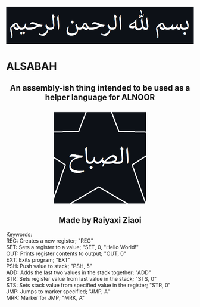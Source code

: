 <img src="https://raw.githubusercontent.com/Raiyaxi-Ziaoi/Resources/main/bismillah.png?token=GHSAT0AAAAAABXCMKG533RUMQ4V6F5TPBJWYYH3CRQ
"></img>

# ALSABAH

<div align="center"><h2>
An assembly-ish thing intended to be used as a helper language for ALNOOR<br/><br/><a href="#">
    <img src="https://raw.githubusercontent.com/Raiyaxi-Ziaoi/Resources/main/alsabahlogo.png?token=GHSAT0AAAAAABXCMKG55OJFNHXZ5GYECFWIYYH3IBA" width="50%"/>
</a><br/><br/>Made by Raiyaxi Ziaoi
</h2></div>

Keywords: <br/>
REG: Creates a new register; "REG"<br/>
SET: Sets a register to a value; "SET, 0, "Hello World!"<br/>
OUT: Prints register contents to output; "OUT, 0"<br/>
EXT: Exits program; "EXT"<br/>
PSH: Push value to stack; "PSH, 5"<br/>
ADD: Adds the last two values in the stack together; "ADD"<br/>
STR: Sets register value from last value in the stack; "STS, 0"<br/>
STS: Sets stack value from specified value in the register; "STR, 0"<br/>
JMP: Jumps to marker specified; "JMP, A"<br/>
MRK: Marker for JMP; "MRK, A"<br/>

